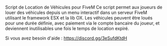Script de Location de Véhicules pour FiveM
Ce script permet aux joueurs de louer des véhicules depuis un menu interactif dans un serveur FiveM utilisant le framework ESX et la lib OX. Les véhicules peuvent être loués pour une durée définie, avec paiement via le compte bancaire du joueur, et deviennent inutilisables une fois le temps de location expiré.

Si vous avez besoin d'aide : https://discord.gg/3eSufdKtdH
